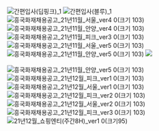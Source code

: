 ![간편입사(딥핑크)_1](https://user-images.githubusercontent.com/90809249/135040120-c26a3307-8e53-49a8-82a7-325d17d4c915.gif)
![간편입사(블루)_1](https://user-images.githubusercontent.com/90809249/135040125-74b96173-4be0-4be8-95bb-dde290320c51.gif)
![흥국화재채용공고_21년11월_서울_ver4 0(크기 103)](https://user-images.githubusercontent.com/90809249/142801664-60ef23b4-a893-40ef-9e6b-110c1705f4c6.png)
![흥국화재채용공고_21년11월_안양_ver4 0(크기 103)](https://user-images.githubusercontent.com/90809249/142801670-3f878e99-55ab-4c82-bb13-6c51ade52574.png)
![흥국화재채용공고_21년11월_피크_ver3 0(크기 103)](https://user-images.githubusercontent.com/90809249/142801877-45d0236f-b9a9-4f74-ad9a-30887d1206b8.png)
![흥국화재채용공고_21년11월_서울_ver5 0(크기 103)](https://user-images.githubusercontent.com/90809249/142983093-e3b709eb-558b-4990-abb5-a167bc8050e7.png)
![흥국화재채용공고_21년11월_안양_ver5 0(크기 103)](https://user-images.githubusercontent.com/90809249/142983097-3c902903-652f-461b-b7d9-a755644c4dc9.png)
<a href="http://naver.me/FT0J7JQ3" target="_n">
<img src="https://user-images.githubusercontent.com/90809249/135040125-74b96173-4be0-4be8-95bb-dde290320c51.gif"></a><br><br>
![흥국화재채용공고_21년11월_안양_ver5 0(크기 103)](https://user-images.githubusercontent.com/90809249/143172410-f66a602f-2374-4331-a997-7098fccb7784.png)
![흥국화재채용공고_21년12월_피크_ver1 0(크기 103)](https://user-images.githubusercontent.com/90809249/143552437-d5bac5ec-c35c-4077-9e93-abbab978e9c6.png)
![흥국화재채용공고_21년12월_서울_ver1 0(크기 103)](https://user-images.githubusercontent.com/90809249/144007183-4fc9e9c8-d7ec-4802-bb5b-6af725d763a5.png)
![흥국화재채용공고_21년12월_피크_ver2 0(크기 103)](https://user-images.githubusercontent.com/90809249/144192433-c0cee6c8-a522-4250-80b3-be2452c68a91.png)
![흥국화재채용공고_21년12월_서울_ver2 0(크기 103)](https://user-images.githubusercontent.com/90809249/144192437-72e8ba39-1982-48f7-9f2a-24ac60e222c0.png)
![흥국화재채용공고_21년12월_피크_ver3 0(크기 103)](https://user-images.githubusercontent.com/90809249/146307273-089ca3a6-3015-4ce7-bd91-8c283ef2ce1b.png)
![21년12월_쇼핑엔티(주간8H)_ver1 0(크기95)](https://user-images.githubusercontent.com/90809249/147052214-9f183a0e-dd21-4de3-8446-08ac37e2c5be.png)
